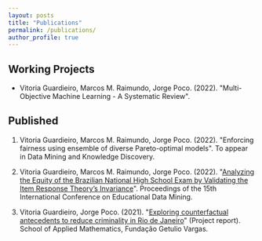 ```yaml
---
layout: posts
title: "Publications"
permalink: /publications/
author_profile: true
---
```


Working Projects
------

* Vitoria Guardieiro, Marcos M. Raimundo, Jorge Poco. (2022). "Multi-Objective Machine Learning - A Systematic Review".

Published
------

1. Vitoria Guardieiro, Marcos M. Raimundo, Jorge Poco. (2022). "Enforcing fairness using ensemble of diverse Pareto-optimal models". To appear in Data Mining and Knowledge Discovery.

2. Vitoria Guardieiro, Marcos M. Raimundo, Jorge Poco. (2022). "[Analyzing the Equity of the Brazilian National High School Exam by Validating the Item Response Theory’s Invariance](https://educationaldatamining.org/edm2022/proceedings/2022.EDM-posters.64/2022.EDM-posters.64.pdf)". Proceedings of the 15th International Conference on Educational Data Mining.

3. Vitoria Guardieiro, Jorge Poco. (2021). "[Exploring counterfactual antecedents to reduce criminality in Rio de Janeiro](https://hdl.handle.net/10438/31623)" (Project report). School of Applied Mathematics, Fundação Getulio Vargas.